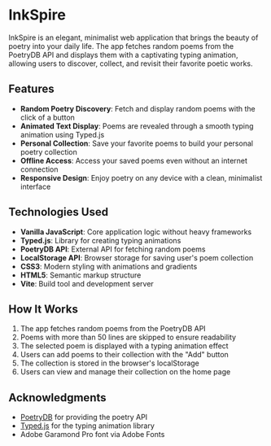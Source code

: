 # InkSpire

InkSpire is an elegant, minimalist web application that brings the beauty of poetry into your daily life. The app fetches random poems from the PoetryDB API and displays them with a captivating typing animation, allowing users to discover, collect, and revisit their favorite poetic works.

## Features

- **Random Poetry Discovery**: Fetch and display random poems with the click of a button
- **Animated Text Display**: Poems are revealed through a smooth typing animation using Typed.js
- **Personal Collection**: Save your favorite poems to build your personal poetry collection
- **Offline Access**: Access your saved poems even without an internet connection
- **Responsive Design**: Enjoy poetry on any device with a clean, minimalist interface

## Technologies Used

- **Vanilla JavaScript**: Core application logic without heavy frameworks
- **Typed.js**: Library for creating typing animations
- **PoetryDB API**: External API for fetching random poems
- **LocalStorage API**: Browser storage for saving user's poem collection
- **CSS3**: Modern styling with animations and gradients
- **HTML5**: Semantic markup structure
- **Vite**: Build tool and development server


## How It Works

1. The app fetches random poems from the PoetryDB API
2. Poems with more than 50 lines are skipped to ensure readability
3. The selected poem is displayed with a typing animation effect
4. Users can add poems to their collection with the "Add" button
5. The collection is stored in the browser's localStorage
6. Users can view and manage their collection on the home page


## Acknowledgments

- [PoetryDB](https://poetrydb.org) for providing the poetry API
- [Typed.js](https://github.com/mattboldt/typed.js/) for the typing animation library
- Adobe Garamond Pro font via Adobe Fonts

